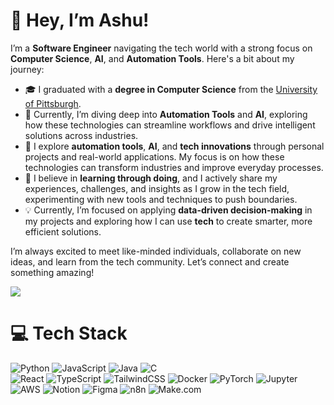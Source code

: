 <!-- Level 3: Add custom code -->

# 👋 Hey, I’m Ashu!

I’m a **Software Engineer** navigating the tech world with a strong focus on **Computer Science**, **AI**, and **Automation Tools**. Here's a bit about my journey:

- 🎓 I graduated with a **degree in Computer Science** from the [University of Pittsburgh](https://youtu.be/Dd_4zfmY-aA?si=3NnnJ-j5ls7johlv).
- 🤖 Currently, I’m diving deep into **Automation Tools** and **AI**, exploring how these technologies can streamline workflows and drive intelligent solutions across industries.
- 🎥 I explore **automation tools**, **AI**, and **tech innovations** through personal projects and real-world applications. My focus is on how these technologies can transform industries and improve everyday processes.
- 🌱 I believe in **learning through doing**, and I actively share my experiences, challenges, and insights as I grow in the tech field, experimenting with new tools and techniques to push boundaries.
- 💡 Currently, I’m focused on applying **data-driven decision-making** in my projects and exploring how I can use **tech** to create smarter, more efficient solutions.

I’m always excited to meet like-minded individuals, collaborate on new ideas, and learn from the tech community. Let’s connect and create something amazing!

<!-- GitHub stats from https://github.com/anuraghazra/github-readme-stats -->
![](https://github-readme-stats.vercel.app/api?username=ashu-sangar&theme=radical&hide_border=false&include_all_commits=true&count_private=true)<br/>

# 💻 Tech Stack
<!-- Badges from https://github.com/Ileriayo/markdown-badges -->
![Python](https://img.shields.io/badge/python-3670A0?style=for-the-badge&logo=python&logoColor=ffdd54)
![JavaScript](https://img.shields.io/badge/javascript-%23323330.svg?style=for-the-badge&logo=javascript&logoColor=%23F7DF1E)
![Java](https://img.shields.io/badge/java-%23ED8B00.svg?style=for-the-badge&logo=openjdk&logoColor=white)
![C](https://img.shields.io/badge/c-%2300599C.svg?style=for-the-badge&logo=c&logoColor=white)<br/>
![React](https://img.shields.io/badge/react-%2320232a.svg?style=for-the-badge&logo=react&logoColor=%2361DAFB)
![TypeScript](https://img.shields.io/badge/typescript-%23007ACC.svg?style=for-the-badge&logo=typescript&logoColor=white)
![TailwindCSS](https://img.shields.io/badge/tailwindcss-%2338B2AC.svg?style=for-the-badge&logo=tailwind-css&logoColor=white)
![Docker](https://img.shields.io/badge/docker-%232496ED.svg?style=for-the-badge&logo=docker&logoColor=white)
![PyTorch](https://img.shields.io/badge/pytorch-%23EE4C2C.svg?style=for-the-badge&logo=pytorch&logoColor=white)
![Jupyter](https://img.shields.io/badge/jupyter-%23F37626.svg?style=for-the-badge&logo=jupyter&logoColor=white)<br/>
![AWS](https://img.shields.io/badge/aws-%23FF9900.svg?style=for-the-badge&logo=amazon-aws&logoColor=white)
![Notion](https://img.shields.io/badge/Notion-%23000000.svg?style=for-the-badge&logo=notion&logoColor=white)
![Figma](https://img.shields.io/badge/figma-%23F24E1E.svg?style=for-the-badge&logo=figma&logoColor=white)
![n8n](https://img.shields.io/badge/n8n-%2300D4A0.svg?style=for-the-badge&logo=n8n&logoColor=white)
![Make.com](https://img.shields.io/badge/make.com-%23F25F1C.svg?style=for-the-badge&logo=make&logoColor=white)
